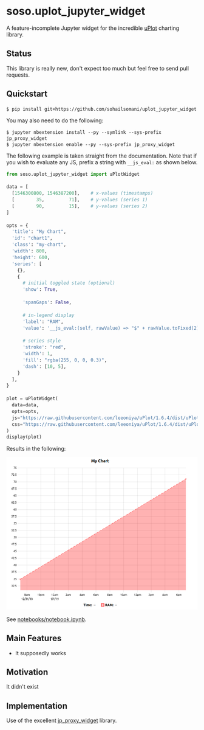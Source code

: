 # soso.uplot_jupyter_widget

A feature-incomplete Jupyter widget for the incredible
[uPlot](https://github.com/leeoniya/uPlot) charting library.

## Status

This library is really new, don't expect too much but feel free to send pull
requests.

## Quickstart

`$ pip install git+https://github.com/sohailsomani/uplot_jupyter_widget`

You may also need to do the following:

```
$ jupyter nbextension install --py --symlink --sys-prefix jp_proxy_widget
$ jupyter nbextension enable --py --sys-prefix jp_proxy_widget
```

The following example is taken straight from the documentation. Note that if you
wish to evaluate any JS, prefix a string with `__js_eval:` as shown below.

```python
from soso.uplot_jupyter_widget import uPlotWidget

data = [
  [1546300800, 1546387200],    # x-values (timestamps)
  [        35,         71],    # y-values (series 1)
  [        90,         15],    # y-values (series 2)
]

opts = {
  'title': "My Chart",
  'id': "chart1",
  'class': "my-chart",
  'width': 800,
  'height': 600,
  'series': [
    {},
    {
      # initial toggled state (optional)
      'show': True,

      'spanGaps': False,

      # in-legend display
      'label': "RAM",
      'value': '__js_eval:(self, rawValue) => "$" + rawValue.toFixed(2)',

      # series style
      'stroke': "red",
      'width': 1,
      'fill': "rgba(255, 0, 0, 0.3)",
      'dash': [10, 5],
    }
  ],    
}

plot = uPlotWidget(
  data=data,
  opts=opts,
  js="https://raw.githubusercontent.com/leeoniya/uPlot/1.6.4/dist/uPlot.iife.min.js",
  css="https://raw.githubusercontent.com/leeoniya/uPlot/1.6.4/dist/uPlot.min.css"
)
display(plot)
```

Results in the following:

![](screenshot.png)

See [notebooks/notebook.ipynb](notebooks/notebook.ipynb).

## Main Features

* It supposedly works

## Motivation

It didn't exist

## Implementation

Use of the excellent
[jp_proxy_widget](https://github.com/AaronWatters/jp_proxy_widget) library.
